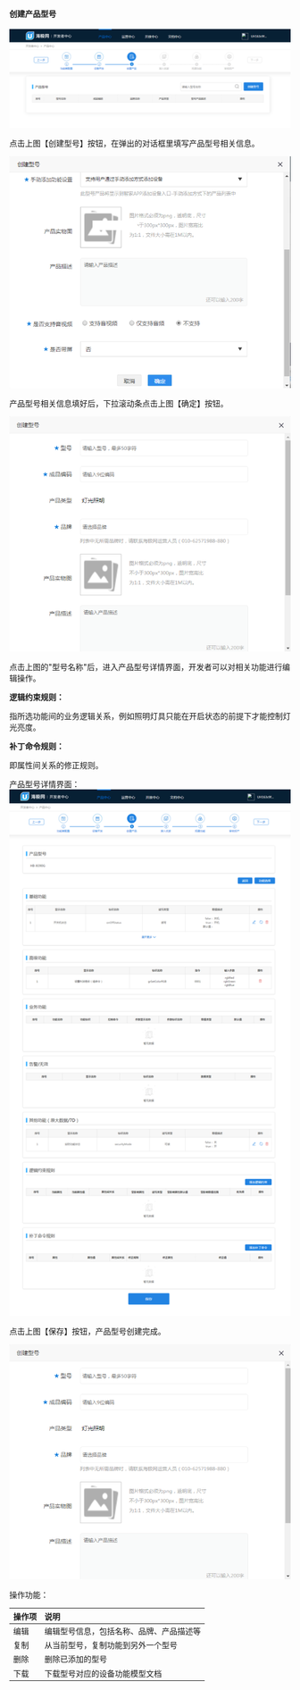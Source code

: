 #### 创建产品型号     

![产品型号][Product_model]  

点击上图【创建型号】按钮，在弹出的对话框里填写产品型号相关信息。 
 
![型号][Prodect_model]   

产品型号相关信息填好后，下拉滚动条点击上图【确定】按钮。  


![创建型号][Create_model] 

点击上图的"型号名称"后，进入产品型号详情界面，开发者可以对相关功能进行编辑操作。

**逻辑约束规则：**  

指所选功能间的业务逻辑关系，例如照明灯具只能在开启状态的前提下才能控制灯光亮度。 

**补丁命令规则：**    

即属性间关系的修正规则。 
  
   
产品型号详情界面：
![产品型号完成][Create_success] 

点击上图【保存】按钮，产品型号创建完成。

![产品型号][Create_model]   

操作功能：  

操作项|说明
:-|:-
编辑|编辑型号信息，包括名称、品牌、产品描述等
复制|从当前型号，复制功能到另外一个型号
删除|删除已添加的型号
下载|下载型号对应的设备功能模型文档








[Access_plan]:_media/Link/guide.png  
[Architecture]:_media/Link/architecture.png 
[Create_function]:_media/Link/create_function.png  
[Create_function2]:_media/Link/create_function2.png  
[Function_set]:_media/Link/function_set.png  
[Haigeek]:https://www.haigeek.com/web/pages/haigeek.html
[Basis_function]:_media/Link/basis_function.png 
[Advanced_function]:_media/Link/advanced_function.png 
[Other_function]:_media/Link/other_function.png
[Development_process]:_media/Link/development_process.png
[Parameter_configuration]:_media/Link/parameter_configuration.png  
[Product_model]:_media/Link/product_model.png 
[Create_model]:_media/Link/create_model.png  
[Create_success]:_media/Link/create_success.png 
[Create_model]:_media/Link/model_success.png  
[AccessU+]:_media/Link/accessU+.png 
[App_config]:_media/Link/app_config.png  
[Click_config]:_media/Link/click_config.png   
[U+_ui]:_media/Link/u+_ui.png    
[Scene_function]:_media/Link/scene_function.png 
[Expand_functionality]:_media/Link/expand_functionality.png
[Dev_world]:https://haier-iot.github.io/guide/#/zh-cn/Cloudgw  
[Testing_tools]:_media/Link/testing_tools.png 
[Online_apply]:_media/Link/online_apply.png 
[Submit_audit]:_media/Link/submit_audit.png 
[Prodect_model]:_media/Link/Prodect_model.png